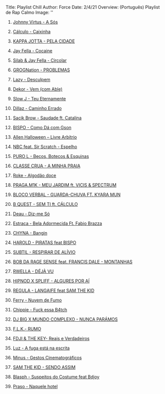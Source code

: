 Title: Playlist Chill
Author: Force
Date: 2/4/21
Overview: (Português) Playlist de Rap Calmo
Image: ''

1. [Johnny Virtus - A Sós](https://www.youtube.com/watch?v=QcZFx8zwxYo)

2. [Cálculo - Caixinha](https://www.youtube.com/watch?v=ZzP89TkOszg)

3. [KAPPA JOTTA - PELA CIDADE](https://www.youtube.com/watch?v=lFJO1GThy4Q)

4. [Jay Fella - Cocaine](https://www.youtube.com/watch?v=N21_gVUoVz8)

5. [Silab & Jay Fella - Circolar](https://www.youtube.com/watch?v=2qFABswuhuE)

6. [GROGNation - PROBLEMAS](https://www.youtube.com/watch?v=0QchLpoK5WY)

8. [Lazy - Desculpem](https://www.youtube.com/watch?v=j5-rK0JfqOM)

9. [Dekor - Vem (com Able)](https://www.youtube.com/watch?v=dk-7Lv8TLsM)

10. [Slow J - Teu Eternamente](https://www.youtube.com/watch?v=8RN-f3vZVRo)

11. [Dillaz - Caminho Errado](https://www.youtube.com/watch?v=v8grhXHHhM8)

12. [Sacik Brow - Saudade ft. Catalina](https://www.youtube.com/watch?v=X5fSVtJ6Yj8)

13. [BISPO - Como Dá com Gson](https://www.youtube.com/watch?v=n_mBSYjKYho)

14. [Allen Halloween – Livre Arbítrio](https://www.youtube.com/watch?v=3HGCz6KZMCs)

15. [NBC feat. Sir Scratch - Espelho](https://www.youtube.com/watch?v=kQgUiq-ZFLs)

16. [PURO L - Becos, Botecos & Esquinas](https://www.youtube.com/watch?v=bIXdlTQ9yLo)

17. [CLASSE CRUA - A MINHA PRAIA](https://www.youtube.com/watch?v=KhTrpnXlOsA)

18. [Roke - Algodão doce](https://www.youtube.com/watch?v=dzv_PaNYbq0)

19. [PRAGA.M1K - MEU JARDIM ft. VICIS & SPECTRUM](https://www.youtube.com/watch?v=shl6zO-no30)

20. [BLOCO VERBAL - GUARDA-CHUVA FT. KYARA MUN](https://www.youtube.com/watch?v=O1_xXJuYyJg)

21. [B QUEST - SEM TI ft. CÁLCULO](https://www.youtube.com/watch?v=ZfMqinMuBbg)

22. [Deau - Diz-me Só](https://www.youtube.com/watch?v=r_ZFiCjbHHk)

23. [Estraca - Bela Adormecida Ft. Fabio Brazza](https://www.youtube.com/watch?v=12FR7jbfSv8)

24. [CHYNA - Bangin](https://www.youtube.com/watch?v=NcYg_rt7-vg)

25. [HAROLD - PIRATAS feat BISPO](https://www.youtube.com/watch?v=V66JEOoasDI)

26. [SUBTIL - RESPIRAR DE ALÍVIO](https://www.youtube.com/watch?v=E5VP5UT99AE)

27. [BOB DA RAGE SENSE feat. FRANCIS DALE - MONTANHAS](https://www.youtube.com/watch?v=9O6TgweU2AY)

28. [RWELLA - DÉJÀ VU](https://www.youtube.com/watch?v=QvbGUX2RPm0)

29. [HIPNOD X SPLIFF - ALGURES POR AÍ ](https://www.youtube.com/watch?v=wS77CkRsK8o)

30. [REGULA - LANGAIFE feat SAM THE KID](https://www.youtube.com/watch?v=EOFoXipdgSU)

31. [Ferry - Nuvem de Fumo](https://www.youtube.com/watch?v=NDjpEsh-57w)

32. [Chippie - Fuck essa B4tch](https://www.youtube.com/watch?v=YHXsix7S3ys)

33. [DJ BIG X MUNDO COMPLEXO - NUNCA PARÁMOS](https://www.youtube.com/watch?v=sF2kCcm98LU)

34. [F.L.K.- RUMO](https://www.youtube.com/watch?v=oIXG-zFlNqE)

35. [FDJI & THE KEY- Reais e Verdadeiros](https://www.youtube.com/watch?v=81pdyDZQaJ4)

36. [Luz - A fuga está na escrita](https://www.youtube.com/watch?v=i97W9EaQQDY)

37. [Minus - Gestos Cinematográficos](https://www.youtube.com/watch?v=aTICDZF1MMg)

38. [SAM THE KID - SENDO ASSIM](https://www.youtube.com/watch?v=COUNh6qTGAg)

39. [Blasph - Suspeitos do Costume feat Bdjoy](https://www.youtube.com/watch?v=mOCM7qMf4RQ)

40. [Praso - Naquele hotel](https://www.youtube.com/watch?v=31Xa3K6OcWY)

